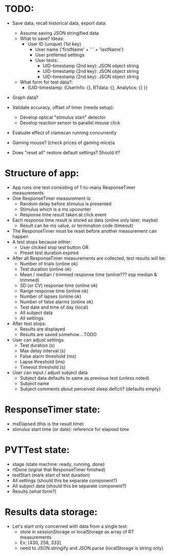 # TODO:
* Save data, recall historical data, export data:
    * Assume saving JSON stringified data
    * What to save? Ideas:
        * User ID (unique) (1st key)
            * User name ('firstName' + ' ' + 'lastName')
            * User preferred settings
            * User tests:
                * UID-timestamp (2nd key): JSON object string
                * UID-timestamp (2nd key): JSON object string
                * UID-timestamp (2nd key): JSON object string
    * What form for test data?:
        * {UID-timestamp: {UserInfo: {}, RTdata: {}, Analytics: {} }}



* Graph data?
* Validate accuracy, offset of timer (needs setup):
    * Develop optical "stimulus start" detector
    * Develop reaction sensor to parallel mouse click
* Evaluate effect of clamscan running concurrently
* Gaming mouse? (check prices of gaming mice)a
* Does "reset all" restore default settings? Should it?

# Structure of app:
* App runs one test consisting of 1-to-many ResponseTimer measurements
* One ResponseTimer measurement is:
  * Random delay before stimulus is presented
  * Stimulus which is a ms upcounter
  * Response time result taken at click event
* Each response time result is stored as data (online only later, maybe)
  * Result can be ms value, or termination code (timeout)
* The ResponseTimer must be reset before another measurement can happen
* A test stops because either:
  * User clicked stop test button OR
  * Preset test duration expired
* After all ResponseTimer measurements are collected, test results will be:
  * Number of trials (online ok)
  * Test duration (online ok)
  * Mean / median / trimmed response time (online??? esp median & trimmed)
  * SD (or CV) response time (online ok)
  * Range response time (online ok)
  * Number of lapses (online ok)
  * Number of false alarms (online ok)
  * Test date and time of day (local)
  * All subject data
  * All settings
* After test stops: 
  * Results are displayed
  * Results are saved somehow....TODO
* User can adjust settings
  * Test duration (s)
  * Max delay interval (s)
  * False alarm threshold (ms)
  * Lapse threshold (ms)
  * Timeout threshold (s)
* User can input / adjust subject data
  * Subject data defaults to same as previous test (unless noted)
  * Subject name
  * Subject comments about perceived sleep deficit? (defaults empty)

# ResponseTimer state:
* msElapsed (this is the result time)
* stimulus start time (or date): reference for elapsed time

# PVTTest state:
* stage (state machine: ready, running, done)
* rtDone (signal that ResponseTimer finished)
* testStart (mark start of test duration)
* All settings (should this be separate component?)
* All subject data (should this be separate component?)
* Results (what form?)

# Results data storage:
* Let's start only concerned with data from a single test:
  * store in sessionStorage or localStorage as array of RT measurements
  * Ex: [430, 258, 333]
  * need to JSON.stringify and JSON.parse (localStorage is string only)
